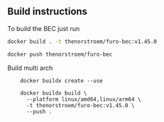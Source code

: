 ## Build instructions

To build the BEC just run

```bash
docker build . -t thenorstroem/furo-bec:v1.45.0

docker push thenorstroem/furo-bec
```

Build multi arch
```shell
    docker buildx create --use
    
    docker buildx build \
      --platform linux/amd64,linux/arm64 \
      -t thenorstroem/furo-bec:v1.45.0 \
      --push .
```
